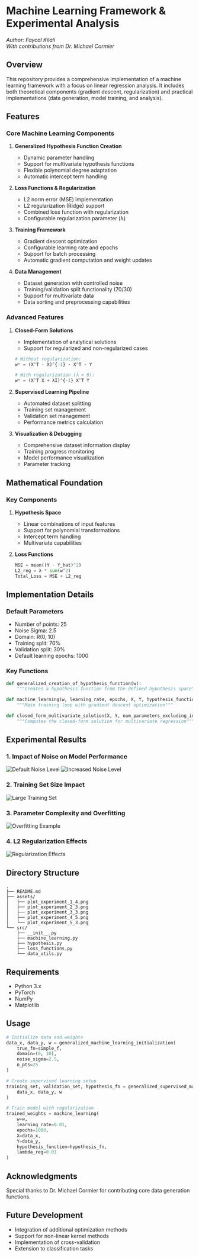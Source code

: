 # Machine Learning Framework & Experimental Analysis
*Author: Faycal Kilali*  
*With contributions from Dr. Michael Cormier*

## Overview
This repository provides a comprehensive implementation of a machine learning framework with a focus on linear regression analysis. It includes both theoretical components (gradient descent, regularization) and practical implementations (data generation, model training, and analysis).

## Features

### Core Machine Learning Components
1. **Generalized Hypothesis Function Creation**
   - Dynamic parameter handling
   - Support for multivariate hypothesis functions
   - Flexible polynomial degree adaptation
   - Automatic intercept term handling

2. **Loss Functions & Regularization**
   - L2 norm error (MSE) implementation
   - L2 regularization (Ridge) support
   - Combined loss function with regularization
   - Configurable regularization parameter (λ)

3. **Training Framework**
   - Gradient descent optimization
   - Configurable learning rate and epochs
   - Support for batch processing
   - Automatic gradient computation and weight updates

4. **Data Management**
   - Dataset generation with controlled noise
   - Training/validation split functionality (70/30)
   - Support for multivariate data
   - Data sorting and preprocessing capabilities

### Advanced Features

1. **Closed-Form Solutions**
   - Implementation of analytical solutions
   - Support for regularized and non-regularized cases
   ```python
   # Without regularization:
   w* = (X^T · X)^{-1} · X^T · Y
   
   # With regularization (λ > 0):
   w* = (X^T X + λI)^{-1} X^T Y
   ```

2. **Supervised Learning Pipeline**
   - Automated dataset splitting
   - Training set management
   - Validation set management
   - Performance metrics calculation

3. **Visualization & Debugging**
   - Comprehensive dataset information display
   - Training progress monitoring
   - Model performance visualization
   - Parameter tracking

## Mathematical Foundation

### Key Components

1. **Hypothesis Space**
   - Linear combinations of input features
   - Support for polynomial transformations
   - Intercept term handling
   - Multivariate capabilities

2. **Loss Functions**
   ```python
   MSE = mean((Y - Y_hat)^2)
   L2_reg = λ * sum(w^2)
   Total_Loss = MSE + L2_reg
   ```

## Implementation Details

### Default Parameters
- Number of points: 25
- Noise Sigma: 2.5
- Domain: R(0, 10)
- Training split: 70%
- Validation split: 30%
- Default learning epochs: 1000

### Key Functions

```python
def generalized_creation_of_hypothesis_function(w):
    """Creates a hypothesis function from the defined hypothesis space"""

def machine_learning(w, learning_rate, epochs, X, Y, hypothesis_function, lambda_reg=0.00):
    """Main training loop with gradient descent optimization"""

def closed_form_multivariate_solution(X, Y, num_parameters_excluding_intercept_term=1, regularization_lambda=0.0):
    """Computes the closed-form solution for multivariate regression"""
```

## Experimental Results

### 1. Impact of Noise on Model Performance
![Default Noise Level](./assets/plot_experiment_1.png)
![Increased Noise Level](./assets/plot_experiment_2.png)

### 2. Training Set Size Impact
![Large Training Set](./assets/plot_experiment_3.png)

### 3. Parameter Complexity and Overfitting
![Overfitting Example](./assets/plot_experiment_4.png)

### 4. L2 Regularization Effects
![Regularization Effects](./assets/plot_experiment_5.png)

## Directory Structure
```
.
├── README.md
├── assets/
│   ├── plot_experiment_1_4.png
│   ├── plot_experiment_2_3.png
│   ├── plot_experiment_3_3.png
│   ├── plot_experiment_4_5.png
│   └── plot_experiment_5_3.png
└── src/
    ├── __init__.py
    ├── machine_learning.py
    ├── hypothesis.py
    ├── loss_functions.py
    └── data_utils.py
```

## Requirements
- Python 3.x
- PyTorch
- NumPy
- Matplotlib

## Usage

```python
# Initialize data and weights
data_x, data_y, w = generalized_machine_learning_initialization(
    true_fn=simple_f,
    domain=(0, 10),
    noise_sigma=2.5,
    n_pts=25
)

# Create supervised learning setup
training_set, validation_set, hypothesis_fn = generalized_supervised_machine_learning_initialization(
    data_x, data_y, w
)

# Train model with regularization
trained_weights = machine_learning(
    w=w,
    learning_rate=0.01,
    epochs=1000,
    X=data_x,
    Y=data_y,
    hypothesis_function=hypothesis_fn,
    lambda_reg=0.01
)
```

## Acknowledgments
Special thanks to Dr. Michael Cormier for contributing core data generation functions.

## Future Development
- Integration of additional optimization methods
- Support for non-linear kernel methods
- Implementation of cross-validation
- Extension to classification tasks

